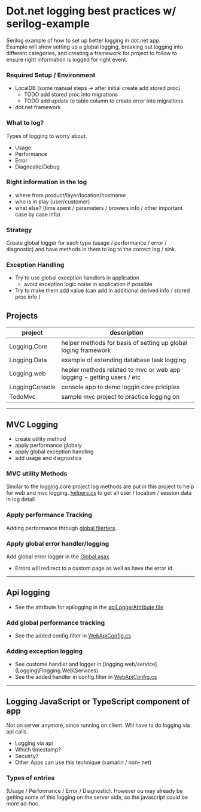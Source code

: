 # Dot.net logging best practices w/ serilog-example
Serilog example of how to set up better logging in dot.net app.  
Example will show setting up a global logging, breaking out logging
into different categories, and creating a framework for project to follow
to ensure right information is logged for right event.

### Required Setup / Environment
* LocalDB (some manual steps -> after initial create add stored proc)
	* TODO add stored proc into migrations
	* TODO add update to table column to create error into migrations
* dot.net framework

### What to log?
Types of logging to worry about.
* Usage
* Performance
* Error
* Diagnostic/Debug

### Right information in the log
* where from product/layer/location/hostname
* who is in play (user/customer)
* what else? (time spent / parameters / browers info / other important case by case info)

### Strategy
Create global logger for each type (usage / performance / error / diagnostic) and have methods in them to log to the 
correct log / sink.

### Exception Handling
* Try to use global exception handlers in application
	* avoid exception logic noise in application if possible 
* Try to make them add value (can add in additional derived info / stored proc info )

## Projects
| project | description | 
| - | - |
| Logging.Core | helper methods for basis of setting up global loging framework | 
| Logging.Data | example of extending database task logging | 
| Logging.web | hepler methods related to mvc or web app logging - getting users / etc | 
| LoggingConsole | console app to demo loggin core priciples |
| TodoMvc | sample mvc project to practice logging on | 
---
## MVC Logging
* create utility method 
* apply performance globaly
* apply global exception handling
* add usage and diagnostics

### MVC utility Methods
Similar to the logging.core project log methods are put in this project to help for web and mvc logging.
[helpers.cs](Logging/Logging.Web/Helpers.cs) to get all user / location / session data in log detail

### Apply performance Tracking
Adding performance through [global filerters](Logging/TodoMvc/App_Start/FilterConfig.cs).

### Apply global error handler/logging
Add global error logger in the [Global.asax](Logging/TodoMvc/Global.asax).  
* Errors will redirect to a custom page as well as have the error id.

---
## Api logging
* See the attribute for apilogging in the [apiLoggerAttribute file](Logging\Flogging.Web\Attributes\ApiLoggerAttribute.cs)

### Add global performance tracking
* See the added config.filter in [WebApiConfig.cs](Logging\ToDoWebApi\App_Start\WebApiConfig.cs)

### Adding exception logging
* See custome handler and logger in [logging.web/service](Logging\Flogging.Web\Services\)
* See the added handler in config.filter in [WebApiConfig.cs](Logging\ToDoWebApi\App_Start\WebApiConfig.cs)

---
## Logging JavaScript or TypeScript component of app
Not on server anymore, since running on client.  Will have to do logging via api calls.
* Logging via api
* Which timestamp?
* Secuirty?
* Other Apps can use this technique (xamarin / non-.net)

### Types of entries
(Usage / Performance / Error / Diagnostic).  However ou may already be getting some of this logging 
on the server side, so the javascript could be more ad-hoc. 
